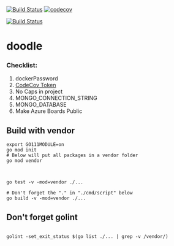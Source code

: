 


[![Build Status](https://travis-ci.org/mchirico/doodle.svg?branch=master)](https://travis-ci.org/mchirico/doodle)
[![codecov](https://codecov.io/gh/mchirico/doodle/branch/master/graph/badge.svg)](https://codecov.io/gh/mchirico/doodle)

[![Build Status](https://mchirico.visualstudio.com/doodle/_apis/build/status/mchirico.doodle?branchName=master)](https://mchirico.visualstudio.com/doodle/_build/latest?definitionId=9&branchName=master)


# doodle



### Checklist:

1. dockerPassword
2. [CodeCov Token](https://codecov.io/gh/mchirico)
3. No Caps in project
4. MONGO_CONNECTION_STRING
5. MONGO_DATABASE 
6. Make Azure Boards Public



## Build with vendor
```
export GO111MODULE=on
go mod init
# Below will put all packages in a vendor folder
go mod vendor



go test -v -mod=vendor ./...

# Don't forget the "." in "./cmd/script" below
go build -v -mod=vendor ./...
```


## Don't forget golint

```

golint -set_exit_status $(go list ./... | grep -v /vendor/)

```


